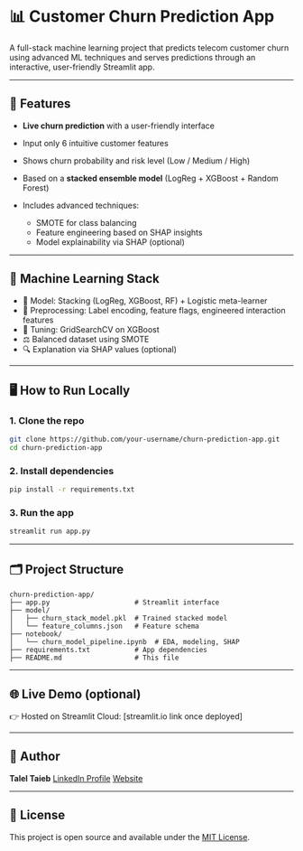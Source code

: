 # 📊 Customer Churn Prediction App

A full-stack machine learning project that predicts telecom customer churn using advanced ML techniques and serves predictions through an interactive, user-friendly Streamlit app.

---

## 🚀 Features

* **Live churn prediction** with a user-friendly interface
* Input only 6 intuitive customer features
* Shows churn probability and risk level (Low / Medium / High)
* Based on a **stacked ensemble model** (LogReg + XGBoost + Random Forest)
* Includes advanced techniques:

  * SMOTE for class balancing
  * Feature engineering based on SHAP insights
  * Model explainability via SHAP (optional)

---

## 🧠 Machine Learning Stack

* 📌 Model: Stacking (LogReg, XGBoost, RF) + Logistic meta-learner
* 🧪 Preprocessing: Label encoding, feature flags, engineered interaction features
* 🧮 Tuning: GridSearchCV on XGBoost
* ⚖️ Balanced dataset using SMOTE
* 🔍 Explanation via SHAP values (optional)

---

## 🖥️ How to Run Locally

### 1. Clone the repo

```bash
git clone https://github.com/your-username/churn-prediction-app.git
cd churn-prediction-app
```

### 2. Install dependencies

```bash
pip install -r requirements.txt
```

### 3. Run the app

```bash
streamlit run app.py
```

---

## 🗂 Project Structure

```
churn-prediction-app/
├── app.py                     # Streamlit interface
├── model/
│   ├── churn_stack_model.pkl  # Trained stacked model
│   └── feature_columns.json   # Feature schema
├── notebook/
│   └── churn_model_pipeline.ipynb  # EDA, modeling, SHAP
├── requirements.txt           # App dependencies
├── README.md                  # This file
```

---

## 🌐 Live Demo (optional)

👉 Hosted on Streamlit Cloud: \[streamlit.io link once deployed]

---

## 👤 Author

**Talel Taieb**
[LinkedIn Profile](www.linkedin.com/in/talel-taieb-824062330)
[Website](https://github.com/taleltaieb)

---

## 📜 License

This project is open source and available under the [MIT License](LICENSE).
